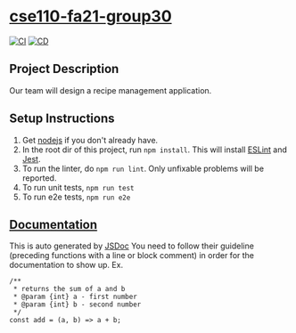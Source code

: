 # [cse110-fa21-group30](admin/team.md)
[![CI](https://github.com/cse110-fa21-group30/cse110-fa21-group30/actions/workflows/main.yml/badge.svg)](https://github.com/cse110-fa21-group30/cse110-fa21-group30/actions)
[![CD](https://github.com/cse110-fa21-group30/cse110-fa21-group30/actions/workflows/firebase-hosting-merge.yml/badge.svg)](https://cse110-group30-affd4.web.app/)

## Project Description
Our team will design a recipe management application.

## Setup Instructions
1. Get [nodejs](https://nodejs.org/en/download/) if you don't already have.
2. In the root dir of this project, run `npm install`. This will install [ESLint](https://eslint.org/) and [Jest](https://jestjs.io/).
3. To run the linter, do `npm run lint`. Only unfixable problems will be reported.
4. To run unit tests, `npm run test`
5. To run e2e tests, `npm run e2e`

## [Documentation](https://cse110-fa21-group30.github.io/cse110-fa21-group30/)
This is auto generated by [JSDoc](https://jsdoc.app/about-getting-started.html)
You need to follow their guideline (preceding functions with a line or block comment) in order for the documentation to show up.
Ex.
```
/**
 * returns the sum of a and b
 * @param {int} a - first number
 * @param {int} b - second number
 */
const add = (a, b) => a + b;
```
